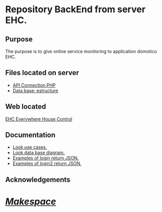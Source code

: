 Repository BackEnd from server EHC.
===================================

## Purpose

The purpose is to give online  service monitoring to application domotico EHC.

## Files located on server

- [API Connection PHP](Actual/EHControlConnect/index.php)
- [Data base: estructure](Actual/ehcontrol_estructure.sql)

## Web located

[EHC Everywhere House Control](http://ehcontrol.net/)

## Documentation

- [Look use cases.](Use_Cases)
- [Look data base diagram.](design_DB.png)
- [Examples of login return JSON.](loginBertoldo.json)
- [Examples of login2 return JSON.](login_bertoldo_task_command_single.txt)

## Acknowledgements
 # *[Makespace](http://makespacemadrid.org/)* #
